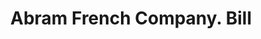 ---
doi: 10.7916/D8ST91T1
date_other: '1890'
date_other_textual: 1890-1899
form: printed ephemera
genre:
- Invoices
name:
- Abram French Company
object_in_context_url: https://biggert.cul.columbia.edu/items/view/ave_biggert_00324
subject_hierarchical_geographic:
- Boston, Massachusetts, United States
subject_name:
- Abram French Company
title: Abram French Company. Bill
sort_title: Abram French Company. Bill
call_number: ave_biggert_00324
coordinates:
- 42.35805555555556,-71.06361111111111
pid: ave_biggert_00324
identifiers: ave_biggert_00324
thumbnail: https://derivativo-2.library.columbia.edu/iiif/2/ldpd:344044/full/!256,256/0/native.jpg
permalink: /biggert/ave_biggert_00324/
layout: iiif-image-page
---